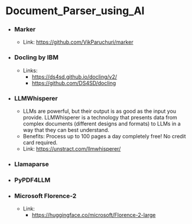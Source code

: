 # Document_Parser_using_AI
- ### Marker

  - Link: https://github.com/VikParuchuri/marker
    
- ### Docling by IBM

  - Links:
    - https://ds4sd.github.io/docling/v2/
    - https://github.com/DS4SD/docling
      
- ### LLMWhisperer
  
  - LLMs are powerful, but their output is as good as the input you provide. LLMWhisperer is a technology that presents data from complex documents (different designs and formats) to LLMs in a way that they can best understand.
  - Benefits: Process up to 100 pages a day completely free! No credit card required.
  - Link: https://unstract.com/llmwhisperer/
  
- ### Llamaparse
- ### PyPDF4LLM
- ### Microsoft Florence-2
  
  - Link:
    - https://huggingface.co/microsoft/Florence-2-large

